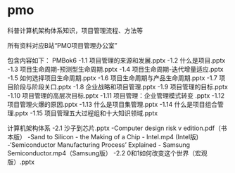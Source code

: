 # pmo
科普计算机架构体系知识，项目管理流程、方法等

所有资料对应B站“PMO项目管理办公室”

包含内容如下：
PMBok6
  -1.1 项目管理的来源和发展.pptx
  -1.2 什么是项目.pptx
  -1.3 项目生命周期-预测型生命周期.pptx
  -1.4 项目生命周期-迭代增量适应.pptx
  -1.5 如何选择项目生命周期.pptx
  -1.6 项目生命周期与产品生命周期.pptx
  -1.7 项目阶段与阶段关口.pptx
  -1.8 企业战略和项目管理.pptx
  -1.9 项目管理的目标.pptx
  -1.10 项目管理的高层次目标.pptx
  -1.11 项目管理：企业管理模式转变 .pptx
  -1.12 项目管理火爆的原因.pptx
  -1.13 什么是项目集管理.pptx
  -1.14 什么是项目组合管理.pptx
  -1.15 项目管理五大过程组和十大知识领域.pptx
  
计算机架构体系
  -2.1 沙子到芯片.pptx
    -Computer design risk v edition.pdf（书本版）
    -Sand to Silicon - the Making of a Chip - Intel.mp4 (Intel版)
    -‘Semiconductor Manufacturing Process’ Explained - Samsung Semiconductor.mp4（Samsung版）
  -2.2 0和1如何改变这个世界（宏观版）.pptx
